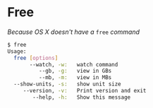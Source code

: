 Free
====================

_Because OS X doesn't have a_ `free` _command_

```bash
$ free
Usage:
  free [options]
       --watch, -w:   watch command
          --gb, -g:   view in GBs
          --mb, -m:   view in MBs
  --show-units, -s:   show unit size
     --version, -v:   Print version and exit
        --help, -h:   Show this message
```
